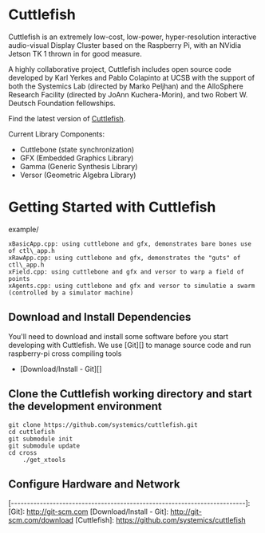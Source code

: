 # Cuttlefish

Cuttlefish is an extremely low-cost, low-power, hyper-resolution interactive
audio-visual Display Cluster based on the Raspberry Pi, with an
NVidia Jetson TK 1 thrown in for good measure.

A highly collaborative project, Cuttlefish includes open source code developed
by Karl Yerkes and Pablo Colapinto at UCSB with the support of both the Systemics Lab
(directed by Marko Peljhan) and the AlloSphere Research Facility
(directed by JoAnn Kuchera-Morin), and two Robert W. Deutsch Foundation fellowships.


Find the latest version of [Cuttlefish](github.com/systemics/cuttlefish.git).

Current Library Components:

* Cuttlebone (state synchronization)
* GFX (Embedded Graphics Library)
* Gamma (Generic Synthesis Library)
* Versor (Geometric Algebra Library)


# Getting Started with Cuttlefish

example/

	xBasicApp.cpp: using cuttlebone and gfx, demonstrates bare bones use of ctl\_app.h
	xRawApp.cpp: using cuttlebone and gfx, demonstrates the "guts" of ctl\_app.h
	xField.cpp: using cuttlebone and gfx and versor to warp a field of points
	xAgents.cpp: using cuttlebone and gfx and versor to simulatie a swarm (controlled by a simulator machine)


## Download and Install Dependencies

You'll need to download and install some software before you start developing
with Cuttlefish. We use [Git][] to manage source code and run raspberry-pi
cross compiling tools

- [Download/Install - Git][]


## Clone the Cuttlefish working directory and start the development environment

    git clone https://github.com/systemics/cuttlefish.git
    cd cuttlefish
    git submodule init
    git submodule update
    cd cross
		./get_xtools

## Configure Hardware and Network


[-------------------------------------------------------------------------]:
[Git]: http://git-scm.com
[Download/Install - Git]: http://git-scm.com/download
[Cuttlefish]: https://github.com/systemics/cuttlefish
